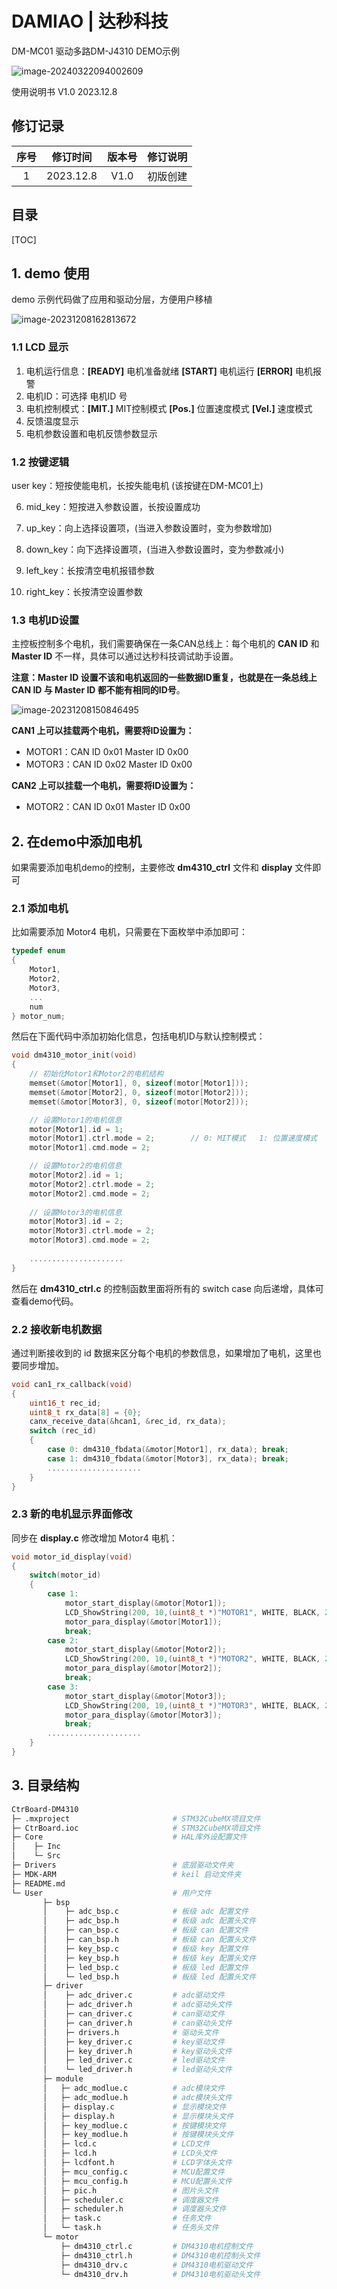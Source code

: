# DAMIAO | 达秒科技

DM-MC01 驱动多路DM-J4310 DEMO示例

![image-20240322094002609](C:/Users/disno/AppData/Roaming/Typora/typora-user-images/image-20240322094002609.png)

使用说明书 V1.0 2023.12.8

## 修订记录

| 序号 | 修订时间  | 版本号 | 修订说明 |
| :--: | :-------: | :----: | :------: |
|  1   | 2023.12.8 |  V1.0  | 初版创建 |

## 目录

[TOC]

<div style="page-break-after:always"></div>

## 1. demo 使用

demo 示例代码做了应用和驱动分层，方便用户移植

![image-20231208162813672](C:\Users\disno\AppData\Roaming\Typora\typora-user-images\image-20231208162813672.png)

### 1.1 LCD 显示

1. 电机运行信息：**[READY]** 电机准备就绪	**[START]** 电机运行	**[ERROR]** 电机报警
2. 电机ID：可选择 电机ID 号
3. 电机控制模式：**[MIT.]** MIT控制模式     **[Pos.]** 位置速度模式     **[Vel.]** 速度模式
4. 反馈温度显示
5. 电机参数设置和电机反馈参数显示

### 1.2 按键逻辑

user key：短按使能电机，长按失能电机 (该按键在DM-MC01上)

6. mid_key：短按进入参数设置，长按设置成功

7. up_key：向上选择设置项，(当进入参数设置时，变为参数增加)

8. down_key：向下选择设置项，(当进入参数设置时，变为参数减小)
9. left_key：长按清空电机报错参数
10. right_key：长按清空设置参数

### 1.3 电机ID设置

主控板控制多个电机，我们需要确保在一条CAN总线上：每个电机的 **CAN ID** 和 **Master ID** 不一样，具体可以通过达秒科技调试助手设置。

**注意：Master ID 设置不该和电机返回的一些数据ID重复，也就是在一条总线上 CAN ID 与 Master ID 都不能有相同的ID号**。

![image-20231208150846495](C:\Users\disno\AppData\Roaming\Typora\typora-user-images\image-20231208150846495.png)

**CAN1 上可以挂载两个电机，需要将ID设置为：**

+ MOTOR1：CAN ID 0x01	Master ID 0x00
+ MOTOR3：CAN ID 0x02	Master ID 0x00

**CAN2 上可以挂载一个电机，需要将ID设置为：**

+ MOTOR2：CAN ID 0x01	Master ID 0x00



## 2. 在demo中添加电机

如果需要添加电机demo的控制，主要修改 **dm4310_ctrl** 文件和 **display** 文件即可

### 2.1 添加电机

比如需要添加 Motor4 电机，只需要在下面枚举中添加即可：

```c
typedef enum
{
	Motor1,
	Motor2,
	Motor3,
    ...
	num
} motor_num;
```

然后在下面代码中添加初始化信息，包括电机ID与默认控制模式：

```c
void dm4310_motor_init(void)
{
	// 初始化Motor1和Motor2的电机结构
	memset(&motor[Motor1], 0, sizeof(motor[Motor1]));
	memset(&motor[Motor2], 0, sizeof(motor[Motor2]));
	memset(&motor[Motor3], 0, sizeof(motor[Motor2]));

	// 设置Motor1的电机信息
	motor[Motor1].id = 1;
	motor[Motor1].ctrl.mode = 2;		// 0: MIT模式   1: 位置速度模式   2: 速度模式
	motor[Motor1].cmd.mode = 2;

	// 设置Motor2的电机信息
	motor[Motor2].id = 1;
	motor[Motor2].ctrl.mode = 2;
	motor[Motor2].cmd.mode = 2;
	
	// 设置Motor3的电机信息
	motor[Motor3].id = 2;
	motor[Motor3].ctrl.mode = 2;
	motor[Motor3].cmd.mode = 2;
    
    .....................
}
```

然后在 **dm4310_ctrl.c** 的控制函数里面将所有的 switch case 向后递增，具体可查看demo代码。

### 2.2 接收新电机数据

通过判断接收到的 id 数据来区分每个电机的参数信息，如果增加了电机，这里也要同步增加。

```c
void can1_rx_callback(void)
{
	uint16_t rec_id;
	uint8_t rx_data[8] = {0};
	canx_receive_data(&hcan1, &rec_id, rx_data);
	switch (rec_id)
	{
 		case 0: dm4310_fbdata(&motor[Motor1], rx_data); break;
		case 1: dm4310_fbdata(&motor[Motor3], rx_data); break;
        .....................
	}
}
```

### 2.3 新的电机显示界面修改

同步在 **display.c** 修改增加 Motor4 电机：

```c
void motor_id_display(void)
{
	switch(motor_id)
	{
		case 1:
			motor_start_display(&motor[Motor1]);
			LCD_ShowString(200, 10,(uint8_t *)"MOTOR1", WHITE, BLACK, 24, 0);
			motor_para_display(&motor[Motor1]);
			break;
		case 2:
			motor_start_display(&motor[Motor2]);
			LCD_ShowString(200, 10,(uint8_t *)"MOTOR2", WHITE, BLACK, 24, 0);
			motor_para_display(&motor[Motor2]);
			break;
		case 3:
			motor_start_display(&motor[Motor3]);
			LCD_ShowString(200, 10,(uint8_t *)"MOTOR3", WHITE, BLACK, 24, 0);
			motor_para_display(&motor[Motor3]);
			break;
        .....................
	}
}
```

## 3. 目录结构 

```bash
CtrBoard-DM4310
├─ .mxproject						# STM32CubeMX项目文件
├─ CtrBoard.ioc						# STM32CubeMX项目文件
├─ Core								# HAL库外设配置文件
│    ├─ Inc
│    └─ Src
├─ Drivers							# 底层驱动文件夹							
├─ MDK-ARM							# keil 启动文件夹
├─ README.md
└─ User								# 用户文件
       ├─ bsp
       │    ├─ adc_bsp.c			# 板级 adc 配置文件
       │    ├─ adc_bsp.h			# 板级 adc 配置头文件
       │    ├─ can_bsp.c			# 板级 can 配置文件
       │    ├─ can_bsp.h			# 板级 can 配置头文件
       │    ├─ key_bsp.c			# 板级 key 配置文件
       │    ├─ key_bsp.h			# 板级 key 配置头文件
       │    ├─ led_bsp.c			# 板级 led 配置文件
       │    └─ led_bsp.h			# 板级 led 配置头文件
       ├─ driver
       │    ├─ adc_driver.c			# adc驱动文件
       │    ├─ adc_driver.h			# adc驱动头文件
       │    ├─ can_driver.c			# can驱动文件
       │    ├─ can_driver.h			# can驱动头文件
       │    ├─ drivers.h			# 驱动头文件			
       │    ├─ key_driver.c			# key驱动文件
       │    ├─ key_driver.h			# key驱动头文件
       │    ├─ led_driver.c			# led驱动文件
       │    └─ led_driver.h			# led驱动头文件
       ├─ module
       │   ├─ adc_modlue.c         	# adc模块文件
       │   ├─ adc_modlue.h         	# adc模块头文件
       │   ├─ display.c            	# 显示模块文件
       │   ├─ display.h            	# 显示模块头文件
       │   ├─ key_modlue.c         	# 按键模块文件
       │   ├─ key_modlue.h         	# 按键模块头文件
       │   ├─ lcd.c                	# LCD文件
       │   ├─ lcd.h                	# LCD头文件
       │   ├─ lcdfont.h            	# LCD字体头文件
       │   ├─ mcu_config.c         	# MCU配置文件
       │   ├─ mcu_config.h         	# MCU配置头文件
       │   ├─ pic.h                	# 图片头文件
       │   ├─ scheduler.c          	# 调度器文件
       │   ├─ scheduler.h          	# 调度器头文件
       │   ├─ task.c               	# 任务文件
       │   └─ task.h               	# 任务头文件
       └─ motor
           ├─ dm4310_ctrl.c        	# DM4310电机控制文件
           ├─ dm4310_ctrl.h        	# DM4310电机控制头文件
           ├─ dm4310_drv.c         	# DM4310电机驱动文件
           └─ dm4310_drv.h         	# DM4310电机驱动头文件
```
